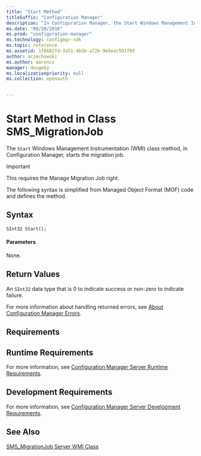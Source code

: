 ```yaml
---
title: "Start Method"
titleSuffix: "Configuration Manager"
description: "In Configuration Manager, the Start Windows Management Instrumentation class method starts the migration job."
ms.date: "09/20/2016"
ms.prod: "configuration-manager"
ms.technology: configmgr-sdk
ms.topic: reference
ms.assetid: 1f6682fd-3a51-4b5b-a72b-9e5eac591f03
author: aczechowski
ms.author: aaroncz
manager: dougeby
ms.localizationpriority: null
ms.collection: openauth


---
```

# Start Method in Class SMS_MigrationJob
The `Start` Windows Management Instrumentation (WMI) class method, in Configuration Manager, starts the migration job.  

> [!IMPORTANT]
>  This requires the Manage Migration Job right.  

 The following syntax is simplified from Managed Object Format (MOF) code and defines the method.  

## Syntax  

```  
SInt32 Start();  
```  

#### Parameters  
 None.  

## Return Values  
 An  `SInt32` data type that is 0 to indicate success or non-zero to indicate failure.  

 For more information about handling returned errors, see [About Configuration Manager Errors](../../../../develop/core/understand/about-configuration-manager-errors.md).  

## Requirements  

## Runtime Requirements  
 For more information, see [Configuration Manager Server Runtime Requirements](../../../../develop/core/reqs/server-runtime-requirements.md).  

## Development Requirements  
 For more information, see [Configuration Manager Server Development Requirements](../../../../develop/core/reqs/server-development-requirements.md).  

## See Also  
 [SMS_MigrationJob Server WMI Class](../../../../develop/reference/core/migration/sms_migrationjob-server-wmi-class.md)
